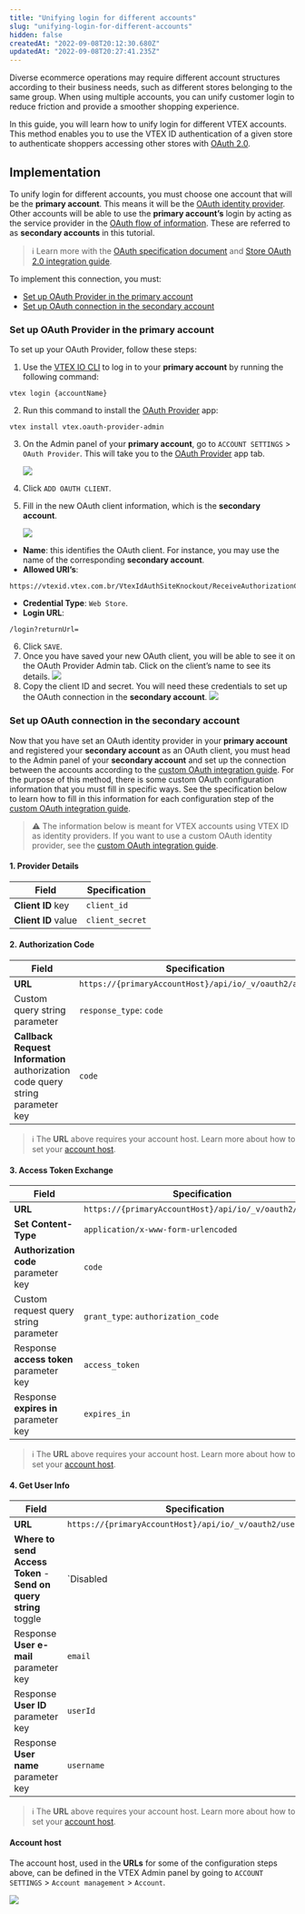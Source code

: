 ```yaml
---
title: "Unifying login for different accounts"
slug: "unifying-login-for-different-accounts"
hidden: false
createdAt: "2022-09-08T20:12:30.680Z"
updatedAt: "2022-09-08T20:27:41.235Z"
---
```


Diverse ecommerce operations may require different account structures according to their business needs, such as different stores belonging to the same group. When using multiple accounts, you can unify customer login to reduce friction and provide a smoother shopping experience.

In this guide, you will learn how to unify login for different VTEX accounts. This method enables you to use the VTEX ID authentication of a given store to authenticate shoppers accessing other stores with [OAuth 2.0](https://developers.vtex.com/docs/guides/login-integration-guide-webstore-oauth2).

## Implementation

To unify login for different accounts, you must choose one account that will be the **primary account**. This means it will be the [OAuth identity provider](https://developers.vtex.com/docs/guides/login-integration-guide-webstore-oauth2#oauth2). Other accounts will be able to use the **primary account’s** login by acting as the service provider in the [OAuth flow of information](https://developers.vtex.com/docs/guides/login-integration-guide-webstore-oauth2#oauth2). These are referred to as **secondary accounts** in this tutorial.

> ℹ️ Learn more with the [OAuth specification document](https://www.rfc-editor.org/rfc/rfc6749) and [Store OAuth 2.0 integration guide](https://developers.vtex.com/docs/guides/login-integration-guide-webstore-oauth2).

To implement this connection, you must:

- [Set up OAuth Provider in the primary account](#set-up-oauth-provider-in-the-primary-account)
- [Set up OAuth connection in the secondary account](#set-up-oauth-connection-in-the-secondary-account)

### Set up OAuth Provider in the primary account

To set up your OAuth Provider, follow these steps:

1. Use the [VTEX IO CLI](https://developers.vtex.com/docs/guides/vtex-io-documentation-vtex-io-cli-installation-and-command-reference) to log in to your **primary account** by running the following command:

```shell
vtex login {accountName}
```

2. Run this command to install the [OAuth Provider](https://github.com/vtex/oauth-provider) app:

```shell
vtex install vtex.oauth-provider-admin
```

3. On the Admin panel of your **primary account**, go to `ACCOUNT SETTINGS` > `OAuth Provider`. This will take you to the [OAuth Provider](https://github.com/vtex/oauth-provider) app tab.

   ![](https://cdn.jsdelivr.net/gh/vtexdocs/dev-portal-content@main/images/unifying-login-for-different-accounts-0.PNG)

4. Click `ADD OAUTH CLIENT`.
5. Fill in the new OAuth client information, which is the **secondary account**.

   ![](https://cdn.jsdelivr.net/gh/vtexdocs/dev-portal-content@main/images/unifying-login-for-different-accounts-1.PNG)

- **Name**: this identifies the OAuth client. For instance, you may use the name of the corresponding **secondary account**.
- **Allowed URI’s**:

```
https://vtexid.vtex.com.br/VtexIdAuthSiteKnockout/ReceiveAuthorizationCode.ashx
```

- **Credential Type**: `Web Store`.
- **Login URL**:

```
/login?returnUrl=
```

6. Click `SAVE`.
7. Once you have saved your new OAuth client, you will be able to see it on the OAuth Provider Admin tab. Click on the client’s name to see its details.
   ![](https://cdn.jsdelivr.net/gh/vtexdocs/dev-portal-content@main/images/unifying-login-for-different-accounts-2.PNG)
8. Copy the client ID and secret. You will need these credentials to set up the OAuth connection in the **secondary account**.
   ![](https://cdn.jsdelivr.net/gh/vtexdocs/dev-portal-content@main/images/unifying-login-for-different-accounts-3.PNG)

### Set up OAuth connection in the secondary account

Now that you have set an OAuth identity provider in your **primary account** and registered your **secondary account** as an OAuth client, you must head to the Admin panel of your **secondary account** and set up the connection between the accounts according to the [custom OAuth integration guide](https://developers.vtex.com/docs/guides/login-integration-guide-webstore-oauth2#integration). For the purpose of this method, there is some custom OAuth configuration information that you must fill in specific ways. See the specification below to learn how to fill in this information for each configuration step of the [custom OAuth integration guide](https://developers.vtex.com/docs/guides/login-integration-guide-webstore-oauth2#integration).

>⚠️ The information below is meant for VTEX accounts using VTEX ID as identity providers. If you want to use a custom OAuth identity provider, see the  [custom OAuth integration guide](https://developers.vtex.com/docs/guides/login-integration-guide-webstore-oauth2#integration).

#### 1. Provider Details

| **Field** | **Specification** |
| - | - |
| **Client ID** key | `client_id` |
| **Client ID** value | `client_secret` |

#### 2. Authorization Code

| **Field** | **Specification** |
| - | - |
| **URL** | `https://{primaryAccountHost}/api/io/_v/oauth2/auth` |
| Custom query string parameter | `response_type`: `code` |
| **Callback Request Information** authorization code query string parameter key  | `code` |

> ℹ️ The **URL** above requires your account host. Learn more about how to set your [account host](#account-host).

#### 3. Access Token Exchange

| **Field** | **Specification** |
| - | - |
| **URL** | `https://{primaryAccountHost}/api/io/_v/oauth2/token` |
| **Set Content-Type** | `application/x-www-form-urlencoded` |
| **Authorization code** parameter key | `code` |
| Custom request query string parameter | `grant_type`: `authorization_code` |
| Response **access token** parameter key | `access_token` |
| Response **expires in** parameter key | `expires_in` |

> ℹ️ The **URL** above requires your account host. Learn more about how to set your [account host](#account-host).

#### 4. Get User Info

| **Field** | **Specification** |
| - | - |
| **URL** | `https://{primaryAccountHost}/api/io/_v/oauth2/userinfo/` |
| **Where to send Access Token** - **Send on query string** toggle | `Disabled |
| Response **User e-mail** parameter key | `email` |
| Response **User ID** parameter key | `userId` |
| Response **User name** parameter key | `username` |

> ℹ️ The **URL** above requires your account host. Learn more about how to set your [account host](#account-host).

#### Account host

The account host, used in the **URLs** for some of the configuration steps above, can be defined in the VTEX Admin panel by going to `ACCOUNT SETTINGS` > `Account management` > `Account`.

![](https://cdn.jsdelivr.net/gh/vtexdocs/dev-portal-content@main/images/unifying-login-for-different-accounts-4.PNG)
